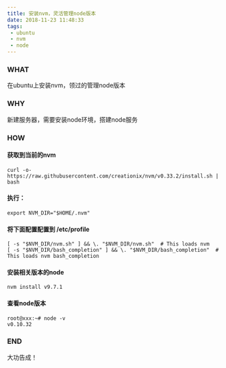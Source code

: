```yaml
---
title: 安装nvm，灵活管理node版本
date: 2018-11-23 11:48:33
tags:
 - ubuntu
 - nvm
 - node
---
```



### WHAT
在ubuntu上安装nvm，领过的管理node版本

### WHY
新建服务器，需要安装node环境，搭建node服务

<!-- more -->

### HOW

#### 获取到当前的nvm
```
curl -o- https://raw.githubusercontent.com/creationix/nvm/v0.33.2/install.sh | bash
```

#### 执行：
```
export NVM_DIR="$HOME/.nvm"
```


#### 将下面配置配置到 /etc/profile
```
[ -s "$NVM_DIR/nvm.sh" ] && \. "$NVM_DIR/nvm.sh"  # This loads nvm
[ -s "$NVM_DIR/bash_completion" ] && \. "$NVM_DIR/bash_completion"  # This loads nvm bash_completion
```

#### 安装相关版本的node
```
nvm install v9.7.1
```
#### 查看node版本
```
root@xxx:~# node -v
v0.10.32
```

### END

大功告成！
